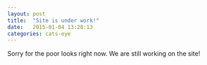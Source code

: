 ```yaml
---
layout: post
title:  "Site is under work!"
date:   2015-01-04 13:28:13
categories: cats-eye
---
```

Sorry for the poor looks right now.  We are still working on the site!